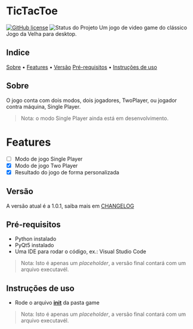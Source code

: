 # TicTacToe
[![GitHub license](https://img.shields.io/github/license/caio-bernardo/TicTacToe)](https://github.com/caio-bernardo/TicTacToe/blob/main/LICENSE)
![Status do Projeto](https://img.shields.io/badge/status-desenvolvimento-brightgreen)
 Um jogo de video game do clássico Jogo da Velha para desktop.

## Indice
[Sobre](#sobre) &#8226; [Features](#features) &#8226; [Versão](#vers%C3%A3o) 
[Pré-requisitos](#pr%C3%A9-requisitos) &#8226; [Instruções de uso](#instru%C3%A7%C3%B5es-de-uso)

## Sobre
 O jogo conta com dois modos, dois jogadores, TwoPlayer, ou jogador contra máquina, Single Player.
> Nota: o modo Single Player ainda está em desenvolvimento.

# Features
- [ ] Modo de jogo Single Player
- [x] Modo de jogo Two Player
- [x] Resultado do jogo de forma personalizada

## Versão
A versão atual é a 1.0.1, saiba mais em [CHANGELOG](CHANGELOG.md)

## Pré-requisitos
* Python instalado
* PyQt5 instalado
* Uma IDE para rodar o código, ex.: Visual Studio Code
> Nota: Isto é apenas um *placeholder*, a versão final contará com um arquivo executavél.

## Instruções de uso
* Rode o arquivo [__init__](game/__init__.py) da pasta game
> Nota: Isto é apenas um *placeholder*, a versão final contará com um arquivo executavél.
